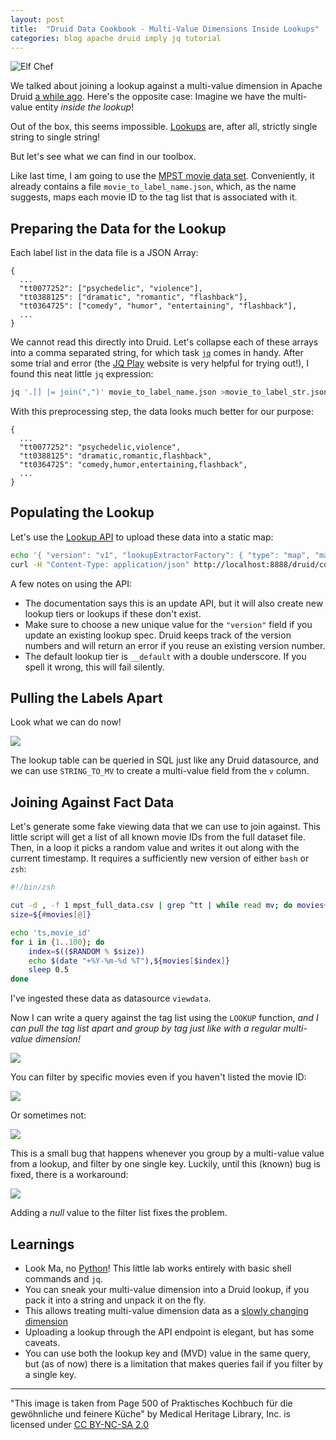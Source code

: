 ```yaml
---
layout: post
title:  "Druid Data Cookbook - Multi-Value Dimensions Inside Lookups"
categories: blog apache druid imply jq tutorial
---
```


![Elf Chef](/assets/2021-12-21-elf.jpg)

We talked about joining a lookup against a multi-value dimension in Apache Druid [a while ago](/2021/10/14/druid-data-modeling-special-lookups-and-multi-value-dimensions/). Here's the opposite case: Imagine we have the multi-value entity *inside the lookup*!

Out of the box, this seems impossible. [Lookups](https://druid.apache.org/docs/latest/querying/lookups.html) are, after all, strictly single string to single string!

But let's see what we can find in our toolbox.

Like last time, I am going to use the [MPST movie data set](https://ritual.uh.edu/mpst-2018/). Conveniently, it already contains a file `movie_to_label_name.json`, which, as the name suggests, maps each movie ID to the tag list that is associated with it.

## Preparing the Data for the Lookup

Each label list in the data file is a JSON Array:

```
{
  ...
  "tt0077252": ["psychedelic", "violence"],
  "tt0388125": ["dramatic", "romantic", "flashback"],
  "tt0364725": ["comedy", "humor", "entertaining", "flashback"],
  ...
}
```

We cannot read this directly into Druid. Let's collapse each of these arrays into a comma separated string, for which task [`jq`](https://stedolan.github.io/jq/) comes in handy. After some trial and error (the [JQ Play](https://jqplay.org/) website is very helpful for trying out!), I found this neat little `jq` expression:

```bash
jq '.[] |= join(",")' movie_to_label_name.json >movie_to_label_str.json
```

With this preprocessing step, the data looks much better for our purpose:

```
{
  ...
  "tt0077252": "psychedelic,violence",
  "tt0388125": "dramatic,romantic,flashback",
  "tt0364725": "comedy,humor,entertaining,flashback",
  ...
}
```

## Populating the Lookup

Let's use the [Lookup API](https://druid.apache.org/docs/latest/querying/lookups.html#update-lookup) to upload these data into a static map:

```bash
echo '{ "version": "v1", "lookupExtractorFactory": { "type": "map", "map":'$(cat movie_to_label_str.json)' } }' | \
curl -H "Content-Type: application/json" http://localhost:8888/druid/coordinator/v1/lookups/config/__default/movie-labels -d@-
```

A few notes on using the API:
- The documentation says this is an update API, but it will also create new lookup tiers or lookups if these don't exist.
- Make sure to choose a new unique value for the `"version"` field if you update an existing lookup spec. Druid keeps track of the version numbers and will return an error if you reuse an existing version number. 
- The default lookup tier is `__default` with a double underscore. If you spell it wrong, this will fail silently.

## Pulling the Labels Apart

Look what we can do now!

![](/assets/2021-12-21-1.jpg)

The lookup table can be queried in SQL just like any Druid datasource, and we can use `STRING_TO_MV` to create a multi-value field from the `v` column.

## Joining Against Fact Data

Let's generate some fake viewing data that we can use to join against. This little script will get a list of all known movie IDs from the full dataset file. Then, in a loop it picks a random value and writes it out along with the current timestamp. It requires a sufficiently new version of either `bash` or `zsh`:

```bash
#!/bin/zsh

cut -d , -f 1 mpst_full_data.csv | grep ^tt | while read mv; do movies+=($mv); done
size=${#movies[@]}

echo 'ts,movie_id'
for i in {1..100}; do
    index=$(($RANDOM % $size))
    echo $(date "+%Y-%m-%d %T"),${movies[$index]}
    sleep 0.5
done
```

I've ingested these data as datasource `viewdata`.

Now I can write a query against the tag list using the `LOOKUP` function, *and I can pull the tag list apart and group by tag just like with a regular multi-value dimension!*

![](/assets/2021-12-21-2.jpg)

You can filter by specific movies even if you haven't listed the movie ID:

![](/assets/2021-12-21-3.jpg)

Or sometimes not:

![](/assets/2021-12-21-4.jpg)

This is a small bug that happens whenever you group by a multi-value value from a lookup, and filter by one single key. Luckily, until this (known) bug is fixed, there is a workaround:

![](/assets/2021-12-21-5.jpg)

Adding a *null* value to the filter list fixes the problem.

## Learnings

- Look Ma, no [Python](https://www.python.org/)! This little lab works entirely with basic shell commands and `jq`.
- You can sneak your multi-value dimension into a Druid lookup, if you pack it into a string and unpack it on the fly.
- This allows treating multi-value dimension data as a [slowly changing dimension](https://dwgeek.com/slowly-changing-dimensions-scd.html/)
- Uploading a lookup through the API endpoint is elegant, but has some caveats.
- You can use both the lookup key and (MVD) value in the same query, but (as of now) there is a limitation that makes queries fail if you filter by a single key.

---

"This image is taken from Page 500 of Praktisches Kochbuch f&uuml;r die gew&ouml;hnliche und feinere K&uuml;che" by Medical Heritage Library, Inc. is licensed under [CC BY-NC-SA 2.0](https://creativecommons.org/licenses/by-nc-sa/2.0/?ref=openverse&atype=html)
